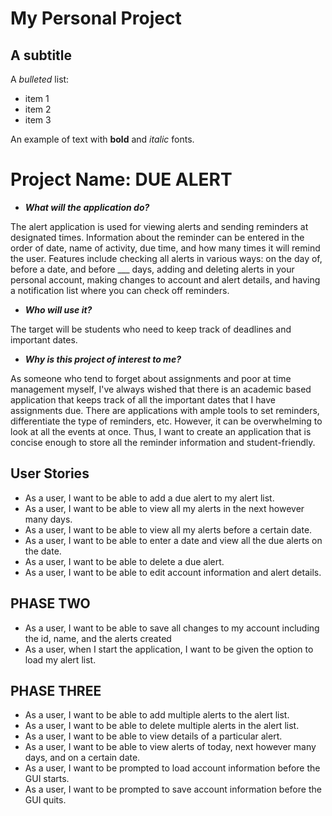 # My Personal Project

## A subtitle

A *bulleted* list:
- item 1
- item 2
- item 3

An example of text with **bold** and *italic* fonts.

# Project Name: DUE ALERT


- ***What will the application do?***

The alert application is used for viewing alerts and sending reminders at designated times. Information about the 
reminder can be entered in the order of date, name of activity, due time, and how many times it will remind the user. 
Features include checking all alerts in various ways: on the day of, before a date, and before ___ days, adding and 
deleting alerts in your personal account, making changes to account and alert details, and having a notification list 
where you can check off reminders.



- ***Who will use it?***

The target will be students who need to keep track of deadlines and important dates.

- ***Why is this project of interest to me?***

As someone who tend to forget about assignments and poor at time management myself, I've always wished that there is an
academic based application that keeps track of all the important dates that I have assignments due. There are 
applications with ample tools to set reminders, differentiate the type of reminders, etc. However, it can be 
overwhelming to look at all the events at once. Thus, I want to create an application that is concise enough to store
all the reminder information and student-friendly.


## User Stories

- As a user, I want to be able to add a due alert to my alert list.
- As a user, I want to be able to view all my alerts in the next 
however many days.
- As a user, I want to be able to view all my alerts before a certain date.
- As a user, I want to be able to enter a date and view all the due alerts
on the date.
- As a user, I want to be able to delete a due alert.
- As a user, I want to be able to edit account information and alert details.

## PHASE TWO 
- As a user, I want to be able to save all changes to my account including the id, name, and the alerts created
- As a user, when I start the application, I want to be given the option to load my alert list.

## PHASE THREE
- As a user, I want to be able to add multiple alerts to the alert list.
- As a user, I want to be able to delete multiple alerts in the alert list.
- As a user, I want to be able to view details of a particular alert.
- As a user, I want to be able to view alerts of today, next however many days, and on a certain date.
- As a user, I want to be prompted to load account information before the GUI starts.
- As a user, I want to be prompted to save account information before the GUI quits.



